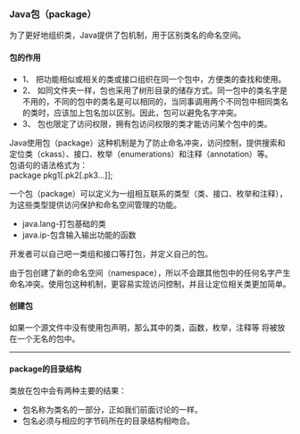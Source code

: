 ### Java包（package）
为了更好地组织类，Java提供了包机制，用于区别类名的命名空间。  
#### 包的作用 
* 1、 把功能相似或相关的类或接口组织在同一个包中，方便类的查找和使用。 
* 2、 如同文件夹一样，包也采用了树形目录的储存方式。同一包中的类名字是不用的，不同的包中的类名是可以相同的，当同事调用两个不同包中相同类名的类时，应该加上包名加以区别。因此，包可以避免名字冲突。  
* 3、 包也限定了访问权限，拥有包访问权限的类才能访问某个包中的类。  

Java使用包（package）这种机制是为了防止命名冲突，访问控制，提供搜索和定位类（ckass）、接口、枚举（enumerations）和注释（annotation）等。  
包语句的语法格式为：  
package pkg1[.pk2[.pk3...]];  

一个包（package）可以定义为一组相互联系的类型（类、接口、枚举和注释），为这些类型提供访问保护和命名空间管理的功能。  

* java.lang-打包基础的类  
* java.ip-包含输入输出功能的函数   

开发者可以自己吧一类组和接口等打包，并定义自己的包。

由于包创建了新的命名空间（namespace），所以不会跟其他包中的任何名字产生命名冲突。使用包这种机制，更容易实现访问控制，并且让定位相关类更加简单。  

#### 创建包 
如果一个源文件中没有使用包声明，那么其中的类，函数，枚举，注释等 将被放在一个无名的包中。  

***

#### package的目录结构 
类放在包中会有两种主要的结果：  
* 包名称为类名的一部分，正如我们前面讨论的一样。  
* 包名必须与相应的字节码所在的目录结构相吻合。  
